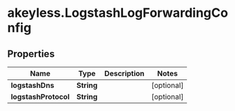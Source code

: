 # akeyless.LogstashLogForwardingConfig

## Properties

Name | Type | Description | Notes
------------ | ------------- | ------------- | -------------
**logstashDns** | **String** |  | [optional] 
**logstashProtocol** | **String** |  | [optional] 


